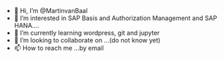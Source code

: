 - 👋 Hi, I’m @MartinvanBaal
- 👀 I’m interested in SAP Basis and Authorization Management and SAP HANA.... 
- 🌱 I’m currently learning wordpress, git and jupyter
- 💞️ I’m looking to collaborate on ...(do not know yet)
- 📫 How to reach me ...by email

<!---
MartinvanBaal/MartinvanBaal is a ✨ special ✨ repository because its `README.md` (this file) appears on your GitHub profile.
You can click the Preview link to take a look at your changes.
--->
